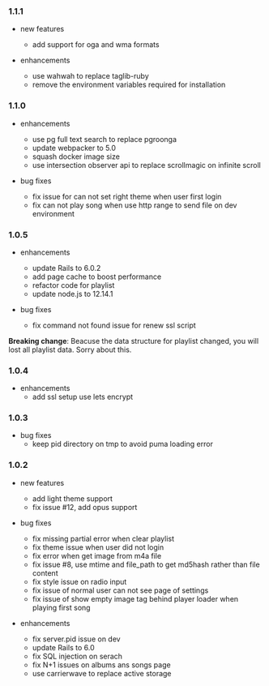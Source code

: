 ### 1.1.1
  - new features
    - add support for oga and wma formats 

  - enhancements
    - use wahwah to replace taglib-ruby
    - remove the environment variables required for installation 
  
### 1.1.0
  - enhancements
    - use pg full text search to replace pgroonga
    - update webpacker to 5.0
    - squash docker image size
    - use intersection observer api to replace scrollmagic on infinite scroll

  - bug fixes
    - fix issue for can not set right theme when user first login 
    - fix can not play song when use http range to send file on dev environment


### 1.0.5
  - enhancements
    - update Rails to 6.0.2
    - add page cache to boost performance 
    - refactor code for playlist
    - update node.js to 12.14.1

  - bug fixes
    - fix command not found issue for renew ssl script


**Breaking change**: Beacuse the data structure for playlist changed, you will lost all playlist data. Sorry about this.

### 1.0.4

- enhancements
  - add ssl setup use lets encrypt 

### 1.0.3

- bug fixes
  - keep pid directory on tmp to avoid puma loading error

### 1.0.2

- new features
  - add light theme support
  - fix issue #12, add opus support

- bug fixes
  - fix missing partial error when clear playlist
  - fix theme issue when user did not login
  - fix error when get image from m4a file
  - fix issue #8, use mtime and file_path to get md5hash rather than file content
  - fix style issue on radio input
  - fix issue of normal user can not see page of settings
  - fix issue of show empty image tag behind player loader when playing first song

- enhancements
  - fix server.pid issue on dev
  - update Rails to 6.0
  - fix SQL injection on serach
  - fix N+1 issues on albums ans songs page
  - use carrierwave to replace active storage
